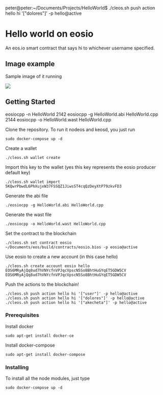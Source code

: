 peter@peter:~/Documents/Projects/HelloWorld$ ./cleos.sh push action hello hi '["dolores"]' -p hello@active


# Hello world on eosio

An eos.io smart contract that says hi to whichever username specified.

## Image example

Sample image of it running

<img src="./Assets/messenger.jpg">

## Getting Started
eosiocpp -n HelloWorld
 2142  eosiocpp -g HelloWorld.abi HelloWorld.cpp
 2144  eosiocpp -o HelloWorld.wast HelloWorld.cpp


Clone the repository. To run it nodeos and keosd, you just run 
```
sudo docker-compose up -d
```

Create a wallet
```
./cleos.sh wallet create
```

Import this key to the wallet (yes this key represents the eosio producer default key)
```
./cleos.sh wallet import 5KQwrPbwdL6PhXujxW37FSSQZ1JiwsST4cqQzDeyXtP79zkvFD3
```

Generate the abi file
```
./eosiocpp -g HelloWorld.abi HelloWorld.cpp
```

Generate the wast file
```
./eosiocpp -o HelloWorld.wast HelloWorld.cpp
```

Set the contract to the blockchain
```
./cleos.sh set contract eosio ~/Documents/eos/build/contracts/eosio.bios -p eosio@active
```

Use eosio to create a new account (in this case hello)
```
./cleos.sh create account eosio hello EOS6MRyAjQq8ud7hVNYcfnVPJqcVpscN5So8BhtHuGYqET5GDW5CV EOS6MRyAjQq8ud7hVNYcfnVPJqcVpscN5So8BhtHuGYqET5GDW5CV
```

Push the actions to the blockchain!
```
./cleos.sh push action hello hi '["user"]' -p hello@active
./cleos.sh push action hello hi '["dolores"]' -p hello@active
./cleos.sh push action hello hi '["akecheta"]' -p hello@active
```

### Prerequisites

Install docker
```
sudo apt-get install docker-ce
```

Install docker-compose
```
sudo apt-get install docker-compose
``` 

### Installing

To install all the node modules, just type

```
sudo docker-compose up -d
```


